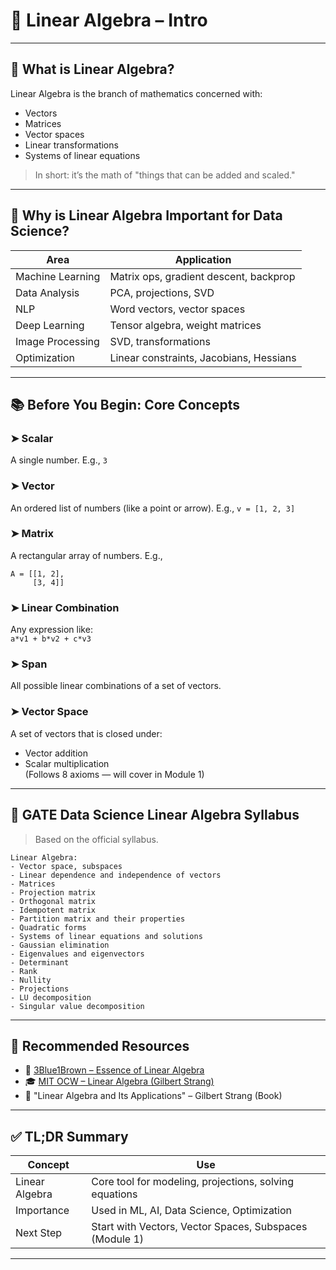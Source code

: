 
# 📘 Linear Algebra – Intro

---

## 🧠 What is Linear Algebra?

Linear Algebra is the branch of mathematics concerned with:
- Vectors
- Matrices
- Vector spaces
- Linear transformations
- Systems of linear equations

> In short: it’s the math of "things that can be added and scaled."

---

## 🎯 Why is Linear Algebra Important for Data Science?

| Area | Application |
|------|-------------|
| Machine Learning | Matrix ops, gradient descent, backprop |
| Data Analysis | PCA, projections, SVD |
| NLP | Word vectors, vector spaces |
| Deep Learning | Tensor algebra, weight matrices |
| Image Processing | SVD, transformations |
| Optimization | Linear constraints, Jacobians, Hessians |

---

## 📚 Before You Begin: Core Concepts

### ➤ Scalar
A single number. E.g., `3`

### ➤ Vector
An ordered list of numbers (like a point or arrow). E.g., `v = [1, 2, 3]`

### ➤ Matrix
A rectangular array of numbers. E.g.,  
```
A = [[1, 2],
     [3, 4]]
```

### ➤ Linear Combination
Any expression like:  
`a*v1 + b*v2 + c*v3`

### ➤ Span
All possible linear combinations of a set of vectors.

### ➤ Vector Space
A set of vectors that is closed under:
- Vector addition
- Scalar multiplication  
(Follows 8 axioms — will cover in Module 1)

---

## 📜 GATE Data Science Linear Algebra Syllabus

> Based on the official syllabus.

```
Linear Algebra:
- Vector space, subspaces
- Linear dependence and independence of vectors
- Matrices
- Projection matrix
- Orthogonal matrix
- Idempotent matrix
- Partition matrix and their properties
- Quadratic forms
- Systems of linear equations and solutions
- Gaussian elimination
- Eigenvalues and eigenvectors
- Determinant
- Rank
- Nullity
- Projections
- LU decomposition
- Singular value decomposition
```

---

## 🔗 Recommended Resources

- 🎥 [3Blue1Brown – Essence of Linear Algebra](https://www.youtube.com/watch?v=fNk_zzaMoSs)
- 🎓 [MIT OCW – Linear Algebra (Gilbert Strang)](https://ocw.mit.edu/courses/mathematics/18-06-linear-algebra-spring-2010/)
- 📘 "Linear Algebra and Its Applications" – Gilbert Strang (Book)

---

## ✅ TL;DR Summary

| Concept | Use |
|--------|-----|
| Linear Algebra | Core tool for modeling, projections, solving equations |
| Importance | Used in ML, AI, Data Science, Optimization |
| Next Step | Start with Vectors, Vector Spaces, Subspaces (Module 1) |

---
